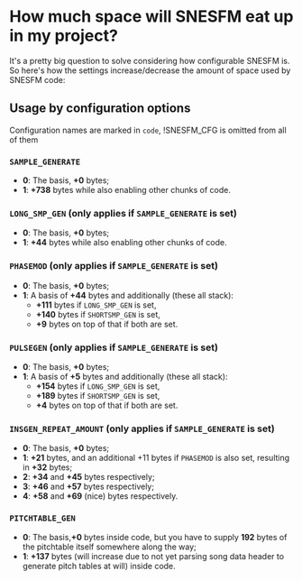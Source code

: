 # How much space will SNESFM eat up in my project?

It's a pretty big question to solve considering how configurable SNESFM is. So here's how the settings increase/decrease the amount of space used by SNESFM code:

## Usage by configuration options

Configuration names are marked in `code`, !SNESFM_CFG is omitted from all of them

### `SAMPLE_GENERATE`

- **0**: The basis, **+0** bytes;
- **1**: **+738** bytes while also enabling other chunks of code.

### `LONG_SMP_GEN` (only applies if `SAMPLE_GENERATE` is set)

- **0**: The basis, **+0** bytes;
- **1**: **+44** bytes while also enabling other chunks of code.

### `PHASEMOD` (only applies if `SAMPLE_GENERATE` is set)

- **0**: The basis, **+0** bytes;
- **1**: A basis of **+44** bytes and additionally (these all stack):
  - **+111** bytes if `LONG_SMP_GEN` is set,
  - **+140** bytes if `SHORTSMP_GEN` is set,
  - **+9** bytes on top of that if both are set.

### `PULSEGEN` (only applies if `SAMPLE_GENERATE` is set)

- **0**: The basis, **+0** bytes;
- **1**: A basis of **+5** bytes and additionally (these all stack):
  - **+154** bytes if `LONG_SMP_GEN` is set,
  - **+189** bytes if `SHORTSMP_GEN` is set,
  - **+4** bytes on top of that if both are set.

### `INSGEN_REPEAT_AMOUNT` (only applies if `SAMPLE_GENERATE` is set)

- **0**: The basis, **+0** bytes;
- **1**: **+21** bytes, and an additional +11 bytes if `PHASEMOD` is also set, resulting in **+32** bytes;
- **2**: **+34** and **+45** bytes respectively;
- **3**: **+46** and **+57** bytes respectively;
- **4**: **+58** and **+69** (nice) bytes respectively.

### `PITCHTABLE_GEN`

- **0**: The basis,**+0** bytes inside code, but you have to supply **192** bytes of the pitchtable itself somewhere along the way;
- **1**: **+137** bytes (will increase due to not yet parsing song data header to generate pitch tables at will) inside code.
